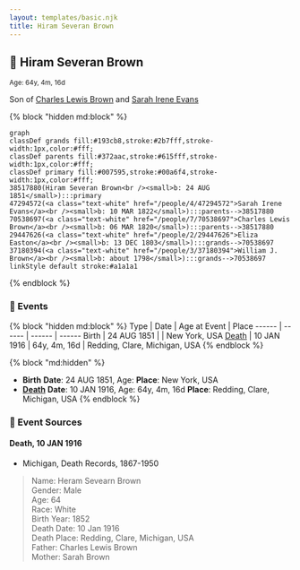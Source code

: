 ```yaml
---
layout: templates/basic.njk
title: Hiram Severan Brown
---
```

## 🔵 Hiram Severan Brown
<small>Age: 64y, 4m, 16d</small>

Son of [Charles Lewis Brown](/people/7/70538697) and [Sarah Irene Evans](/people/4/47294572)

{% block "hidden md:block" %}
```mermaid
graph
classDef grands fill:#193cb8,stroke:#2b7fff,stroke-width:1px,color:#fff;
classDef parents fill:#372aac,stroke:#615fff,stroke-width:1px,color:#fff;
classDef primary fill:#007595,stroke:#00a6f4,stroke-width:1px,color:#fff;
38517880(Hiram Severan Brown<br /><small>b: 24 AUG 1851</small>):::primary
47294572(<a class="text-white" href="/people/4/47294572">Sarah Irene Evans</a><br /><small>b: 10 MAR 1822</small>):::parents-->38517880
70538697(<a class="text-white" href="/people/7/70538697">Charles Lewis Brown</a><br /><small>b: 06 MAR 1820</small>):::parents-->38517880
29447626(<a class="text-white" href="/people/2/29447626">Eliza Easton</a><br /><small>b: 13 DEC 1803</small>):::grands-->70538697
37180394(<a class="text-white" href="/people/3/37180394">William J. Brown</a><br /><small>b: about 1798</small>):::grands-->70538697
linkStyle default stroke:#a1a1a1
```
{% endblock %}

### 📆 Events

{% block "hidden md:block" %}
Type | Date | Age at Event | Place
------ | ------ | ------ | ------
Birth | 24 AUG 1851 |  | New York, USA
[Death](#event-event-3) | 10 JAN 1916 | 64y, 4m, 16d | Redding, Clare, Michigan, USA
{% endblock %}

{% block "md:hidden" %}
- **Birth**
**Date**: 24 AUG 1851, Age:
**Place**: New York, USA
- **[Death](#event-event-3)**
**Date**: 10 JAN 1916, Age: 64y, 4m, 16d
**Place**: Redding, Clare, Michigan, USA
{% endblock %}

### 📰 Event Sources

#### <a id="event-event-3"></a> Death, 10 JAN 1916
* Michigan, Death Records, 1867-1950
>   
  > Name: Heram Sevearn Brown  
  > Gender: Male  
  > Age: 64  
  > Race: White  
  > Birth Year: 1852  
  > Death Date: 10 Jan 1916  
  > Death Place: Redding, Clare, Michigan, USA  
  > Father: Charles Lewis Brown  
  > Mother: Sarah Brown
